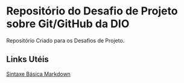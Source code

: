 # Repositório do Desafio de Projeto sobre Git/GitHub da DIO
Repositório Criado para os Desafios de Projeto.

## Links Utéis
[Sintaxe Básica Markdown](https://www.markdownguide.org/basic-syntax/)
